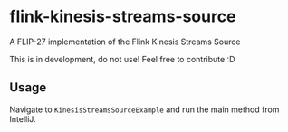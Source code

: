# flink-kinesis-streams-source
A FLIP-27 implementation of the Flink Kinesis Streams Source

This is in development, do not use!
Feel free to contribute :D

## Usage

Navigate to `KinesisStreamsSourceExample` and run the main method from IntelliJ.
